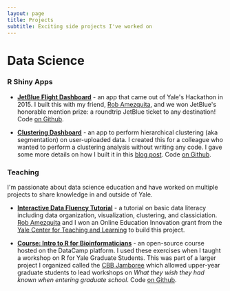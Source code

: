 ```yaml
---
layout: page
title: Projects
subtitle: Exciting side projects I've worked on
---
```


# Data Science

### R Shiny Apps

- [**JetBlue Flight Dashboard**](https://sparsedata.shinyapps.io/jb-flight-deals/) - an app that came out of Yale's Hackathon in 2015.  I built this with my friend, [Rob Amezquita](http://robertamezquita.github.io/), and we won JetBlue's honorable mention prize: a roundtrip JetBlue ticket to any destination! Code [on Github](https://github.com/sparsedata/jb-flight-deals).

- [**Clustering Dashboard**](https://sparsedata.shinyapps.io/SparseData-Cluster/) - an app to perform hierarchical clustering (aka segmentation) on user-uploaded data. I created this for a colleague who wanted to perform a clustering analysis without writing any code. I gave some more details on how I built it in this [blog post](r/2015/05/16/A-Shiny-App-To-Interactively-Cluster-Your-Data). Code [on Github](https://github.com/sparsedata/cluster-analysis).


### Teaching

I'm passionate about data science education and have worked on multiple projects to share knowledge in and outside of Yale.

- [**Interactive Data Fluency Tutorial**](https://avey.shinyapps.io/yale-oei) - a tutorial on basic data literacy including data organization, visualization, clustering, and classiciation. [Rob Amezquita](http://robertamezquita.github.io/) and I won an Online Education Innovation grant from the [Yale Center for Teaching and Learning](http://ctl.yale.edu/) to build this project.

- [**Course: Intro to R for Bioinformaticians**](https://www.datacamp.com/courses/cbb-jamboree-intro-to-r) - an open-source course hosted on the DataCamp platform. I used these exercises when I taught a workshop on R for Yale Graduate Students. This was part of a larger project I organized called the [CBB Jamboree](tinyurl.com/cbb-jamboree) which allowed upper-year graduate students to lead workshops on _What they wish they had known when entering graduate school_. Code [on Github](https://github.com/stefanavey/cbb-jamboree-intro-to-r).
